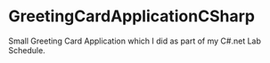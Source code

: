 # GreetingCardApplicationCSharp
Small Greeting Card Application which I did as part of my C#.net Lab Schedule.
